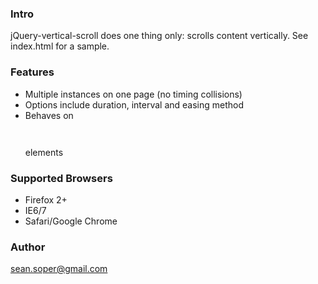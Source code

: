 ### Intro
jQuery-vertical-scroll does one thing only: scrolls content vertically. See index.html for a sample.

### Features
* Multiple instances on one page (no timing collisions)
* Options include duration, interval and easing method
* Behaves on <pre><ul></pre> elements

### Supported Browsers
* Firefox 2+
* IE6/7
* Safari/Google Chrome

### Author
sean.soper@gmail.com
